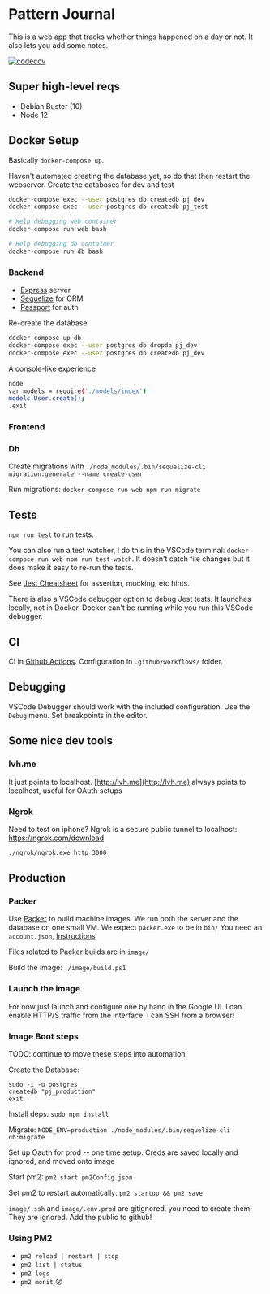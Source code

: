 # Pattern Journal

This is a web app that tracks whether things happened on a day or not.
It also lets you add some notes.

[![codecov](https://codecov.io/gh/ctro/patternjournal/branch/master/graph/badge.svg?token=7qIIszMqvI)](https://codecov.io/gh/ctro/patternjournal)

## Super high-level reqs

- Debian Buster (10)
- Node 12

## Docker Setup

Basically `docker-compose up`.

Haven't automated creating the database yet, so do that then restart the webserver.
Create the databases for dev and test

```bash
docker-compose exec --user postgres db createdb pj_dev
docker-compose exec --user postgres db createdb pj_test
```

```bash
# Help debugging web container
docker-compose run web bash

# Help debugging db container
docker-compose run db bash

```

### Backend

- [Express](https://expressjs.com/en/guide/routing.html) server
- [Sequelize](https://sequelize.org/master/manual/getting-started.html) for ORM
- [Passport](http://www.passportjs.org/packages/passport-google-oauth/) for auth

Re-create the database

```bash
docker-compose up db
docker-compose exec --user postgres db dropdb pj_dev
docker-compose exec --user postgres db createdb pj_dev
```

A console-like experience

```bash
node
var models = require('./models/index')
models.User.create();
.exit
```

### Frontend

### Db

Create migrations with `./node_modules/.bin/sequelize-cli migration:generate --name create-user`

Run migrations: `docker-compose run web npm run migrate`

## Tests

`npm run test` to run tests.

You can also run a test watcher, I do this in the VSCode terminal: `docker-compose run web npm run test-watch`. It doesn't catch file changes but it does make it easy to re-run the tests.

See [Jest Cheatsheet](https://devhints.io/jest) for assertion, mocking, etc hints.

There is also a VSCode debugger option to debug Jest tests. It launches locally, not in Docker. Docker can't be running while you run this VSCode debugger.

## CI

CI in [Github Actions](https://github.com/ctro/patternjournal/actions).
Configuration in `.github/workflows/` folder.

## Debugging

VSCode Debugger should work with the included configuration.
Use the `Debug` menu. Set breakpoints in the editor.

## Some nice dev tools

### lvh.me

It just points to localhost.
[http://lvh.me](http://lvh.me) always points to localhost, useful for OAuth setups

### Ngrok

Need to test on iphone?
Ngrok is a secure public tunnel to localhost: https://ngrok.com/download

```bash
./ngrok/ngrok.exe http 3000
```

## Production

### Packer

Use [Packer](https://packer.io) to build machine images.
We run both the server and the database on one small VM.
We expect `packer.exe` to be in `bin/`
You need an `account.json`, [Instructions](https://www.packer.io/docs/builders/googlecompute.html)

Files related to Packer builds are in `image/`

Build the image: `./image/build.ps1`

### Launch the image

For now just launch and configure one by hand in the Google UI.
I can enable HTTP/S traffic from the interface. I can SSH from a browser!

### Image Boot steps

TODO: continue to move these steps into automation

Create the Database:

```
sudo -i -u postgres
createdb "pj_production"
exit
```

Install deps: `sudo npm install`

Migrate: `NODE_ENV=production ./node_modules/.bin/sequelize-cli db:migrate`

Set up Oauth for prod -- one time setup. Creds are saved locally and ignored, and moved onto image

Start pm2: `pm2 start pm2Config.json`

Set pm2 to restart automatically: `pm2 startup && pm2 save`

`image/.ssh` and `image/.env.prod` are gitignored, you need to create them! They are ignored. Add the public to github!

### Using PM2

- `pm2 reload | restart | stop`
- `pm2 list | status`
- `pm2 logs`
- `pm2 monit` 😵
